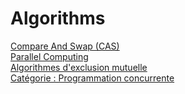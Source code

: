 # Algorithms

[Compare And Swap (CAS)](https://en.wikipedia.org/wiki/Compare-and-swap)  
[Parallel Computing](https://en.wikipedia.org/wiki/Parallel_computing)  
[Algorithmes d'exclusion mutuelle](https://fr.wikipedia.org/wiki/Cat%C3%A9gorie:Algorithme_d%27exclusion_mutuelle)  
[Catégorie : Programmation concurrente](https://fr.wikipedia.org/wiki/Cat%C3%A9gorie:Programmation_concurrente)

